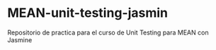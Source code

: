 # MEAN-unit-testing-jasmin
Repositorio de practica para el curso de Unit Testing para MEAN con Jasmine
